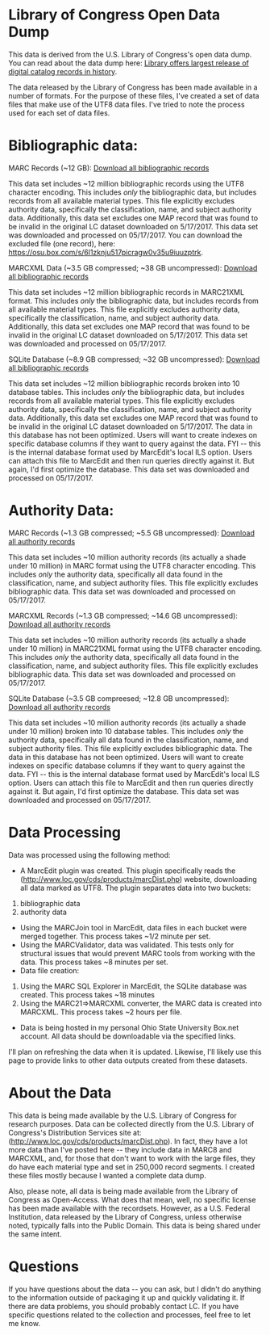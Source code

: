 # Library of Congress Open Data Dump

This data is derived from the U.S. Library of Congress's open data dump.  You can read about the data dump here: [Library offers largest release of digital catalog records in history](https://loc.gov/item/prn-17-068/ ).  

The data released by the Library of Congress has been made available in a number of formats.  For the purpose of these files, I've created a set of data files that make use of the UTF8 data files.  I've tried to note the process used for each set of data files.

# Bibliographic data:

MARC Records (~12 GB): [Download all bibliographic records](https://osu.box.com/s/5zhgjxq7wrceznsm87camhry4vjxlcf8)

This data set includes ~12 million bibliographic records using the UTF8 character encoding.  This includes *only* the bibliographic data, but includes records from all available material types.  This file explicitly excludes authority data, specifically the classification, name, and subject authority data.  Additionally, this data set excludes one MAP record that was found to be invalid in the original LC dataset downloaded on 5/17/2017.  This data set was downloaded and processed on 05/17/2017.  You can download the excluded file (one record), here: https://osu.box.com/s/6l1zknju517picragw0v35u9iuuzptrk.  

MARCXML Data (~3.5 GB compressed; ~38 GB uncompressed): [Download all bibliographic records](https://osu.box.com/s/sj2xyccw2ncrxqwcsl3rtyhl1ey3jy9b)

This data set includes ~12 million bibliographic records in MARC21XML format. This includes *only* the bibliographic data, but includes records from all available material types.  This file explicitly excludes authority data, specifically the classification, name, and subject authority data.  Additionally, this data set excludes one MAP record that was found to be invalid in the original LC dataset downloaded on 5/17/2017.  This data set was downloaded and processed on 05/17/2017.

SQLite Database (~8.9 GB compressed; ~32 GB uncompressed): [Download all bibliographic records](https://osu.box.com/s/zmmojfl3k2iv4jbulna43d4irjrnn26z)

This data set includes ~12 million bibliographic records broken into 10 database tables. This includes *only* the bibliographic data, but includes records from all available material types.  This file explicitly excludes authority data, specifically the classification, name, and subject authority data.  Additionally, this data set excludes one MAP record that was found to be invalid in the original LC dataset downloaded on 5/17/2017.  The data in this database has not been optimized.  Users will want to create indexes on specific database columns if they want to query against the data. FYI -- this is the internal database format used by MarcEdit's local ILS option.  Users can attach this file to MarcEdit and then run queries directly against it.  But again, I'd first optimize the database.  This data set was downloaded and processed on 05/17/2017.

# Authority Data:

MARC Records (~1.3 GB compressed; ~5.5 GB uncompressed): [Download all authority records](https://osu.box.com/s/yzrw5jzqjcksynggusyflam5j75hma95)

This data set includes ~10 million authority records (its actually a shade under 10 million) in MARC format using the UTF8 character encoding.  This includes *only* the authority data, specifically all data found in the classification, name, and subject authority files.  This file explicitly excludes bibliographic data.  This data set was downloaded and processed on 05/17/2017.

MARCXML Records (~1.3 GB compressed; ~14.6 GB uncompressed): [Download all authority records](https://osu.box.com/s/jkf04k1hwlfw3mhgncehldwpdhged6kj)

This data set includes ~10 million authority records (its actually a shade under 10 million) in MARC21XML format using the UTF8 character encoding.  This includes *only* the authority data, specifically all data found in the classification, name, and subject authority files.  This file explicitly excludes bibliographic data.  This data set was downloaded and processed on 05/17/2017.


SQLite Database (~3.5 GB compreesed; ~12.8 GB uncompressed): [Download all authority records](https://osu.box.com/s/qh76cxphux369obll4r0bhhpmkqml0pe)

This data set includes ~10 million authority records (its actually a shade under 10 million) broken into 10 database tables. This includes *only* the authority data, specifically all data found in the classification, name, and subject authority files.  This file explicitly excludes bibliographic data.  The data in this database has not been optimized.  Users will want to create indexes on specific database columns if they want to query against the data. FYI -- this is the internal database format used by MarcEdit's local ILS option.  Users can attach this file to MarcEdit and then run queries directly against it.  But again, I'd first optimize the database. This data set was downloaded and processed on 05/17/2017.


# Data Processing
Data was processed using the following method:
* A MarcEdit plugin was created.  This plugin specifically reads the (http://www.loc.gov/cds/products/marcDist.php) website, downloading all data marked as UTF8.  The plugin separates data into two buckets:
1. bibliographic data
2. authority data
* Using the MARCJoin tool in MarcEdit, data files in each bucket were merged together.  This process takes ~1/2 minute per set.
* Using the MARCValidator, data was validated.  This tests only for structural issues that would prevent MARC tools from working with the data.  This process takes ~8 minutes per set.
* Data file creation:
1. Using the MARC SQL Explorer in MarcEdit, the SQLite database was created.  This process takes ~18 minutes
2. Using the MARC21=>MARCXML converter, the MARC data is created into MARCXML.  This process takes ~2 hours per file.
* Data is being hosted in my personal Ohio State University Box.net account.  All data should be downloadable via the specified links.

I'll plan on refreshing the data when it is updated.  Likewise, I'll likely use this page to provide links to other data outputs created from these datasets. 

# About the Data

This data is being made available by the U.S. Library of Congress for research purposes.  Data can be collected directly from the U.S. Library of Congress's Distribution Services site at: (http://www.loc.gov/cds/products/marcDist.php).  In fact, they have a lot more data than I've posted here -- they include data in MARC8 and MARCXML, and, for those that don't want to work with the large files, they do have each material type and set in 250,000 record segments.  I created these files mostly because I wanted a complete data dump.  

Also, please note, all data is being made available from the Library of Congress as Open-Access.  What does that mean, well, no specific license has been made available with the recordsets.  However, as a U.S. Federal Institution, data released by the Library of Congress, unless otherwise noted, typically falls into the Public Domain. This data is being shared under the same intent.

# Questions

If you have questions about the data -- you can ask, but I didn't do anything to the information outside of packaging it up and quickly validating it.  If there are data problems, you should probably contact LC.  If you have specific questions related to the collection and processes, feel free to let me know.

